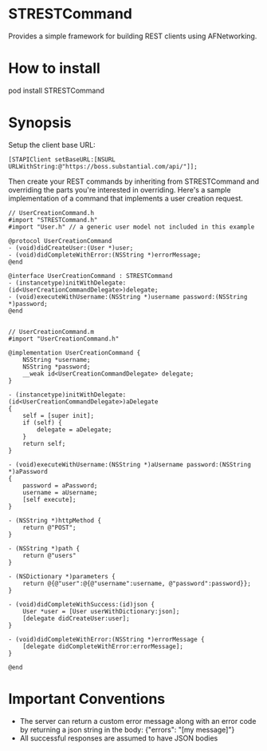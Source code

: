 STRESTCommand
=============

Provides a simple framework for building REST clients using AFNetworking.

How to install
=============
pod install STRESTCommand

Synopsis
========
Setup the client base URL:

```
[STAPIClient setBaseURL:[NSURL URLWithString:@"https://boss.substantial.com/api/"]];
```

Then create your REST commands by inheriting from STRESTCommand and overriding the parts
you're interested in overriding.  Here's a sample implementation of a command that implements
a user creation request.

```
// UserCreationCommand.h
#import "STRESTCommand.h"
#import "User.h" // a generic user model not included in this example

@protocol UserCreationCommand
- (void)didCreateUser:(User *)user;
- (void)didCompleteWithError:(NSString *)errorMessage;
@end

@interface UserCreationCommand : STRESTCommand
- (instancetype)initWithDelegate:(id<UserCreationCommandDelegate>)delegate;
- (void)executeWithUsername:(NSString *)username password:(NSString *)password;
@end


// UserCreationCommand.m
#import "UserCreationCommand.h"

@implementation UserCreationCommand {
    NSString *username;
    NSString *password;
    __weak id<UserCreationCommandDelegate> delegate;
}

- (instancetype)initWithDelegate:(id<UserCreationCommandDelegate>)aDelegate
{
    self = [super init];
    if (self) {
        delegate = aDelegate;
    }
    return self;
}

- (void)executeWithUsername:(NSString *)aUsername password:(NSString *)aPassword
{
    password = aPassword;
    username = aUsername;
    [self execute];
}

- (NSString *)httpMethod {
    return @"POST";
}

- (NSString *)path {
    return @"users"
}

- (NSDictionary *)parameters {
    return @{@"user":@{@"username":username, @"password":password}};
}

- (void)didCompleteWithSuccess:(id)json {
    User *user = [User userWithDictionary:json];
    [delegate didCreateUser:user];
}

- (void)didCompleteWithError:(NSString *)errorMessage {
    [delegate didCompleteWithError:errorMessage];
}

@end
```

Important Conventions
=====================

* The server can return a custom error message along with an error code by returning a json
string in the body: {"errors": "[my message]"}
* All successful responses are assumed to have JSON bodies
